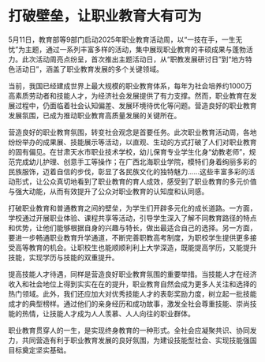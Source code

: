# 打破壁垒，让职业教育大有可为

5月11日，教育部等9部门启动2025年职业教育活动周，以“一技在手，一生无忧”为主题，通过一系列丰富多样的活动，集中展现职业教育的丰硕成果与蓬勃活力。此次活动周亮点纷呈，首次推出主题活动日，从“职教发展研讨日”到“地方特色活动日”，涵盖了职业教育发展的多个关键领域。

当前，我国已经建成世界上最大规模的职业教育体系，每年为社会培养约1000万高素质劳动者和技能人才，为经济社会发展提供了有力支撑。然而，职业教育在发展过程中，仍面临着社会认知偏差、发展环境待优化等问题。营造良好的职业教育发展氛围，已成为推动职业教育高质量发展的关键所在。

营造良好的职业教育氛围，转变社会观念是首要任务。此次职业教育活动周，各地纷纷举办的成果展、技能展示等活动，以直观、生动的方式打破了人们对职业教育的固有偏见。在甘肃天水市职业技术学校，幼儿保育专业学生化身“幼教老师”，规范完成幼儿护理、创意手工等操作；在广西北海职业学院，模特们身着绚丽多彩的民族服饰，迈着自信的步伐，彰显了各民族文化的独特魅力……这些丰富多彩的活动形式，让公众真切地看到了职业教育的育人成效，感受到了职业教育的多元价值与强大动能，从而有效提升了公众对职业教育的认知度和认同感。

打破职业教育和普通教育之间的壁垒，为学生们开辟多元化的成长道路。一方面，学校通过开展职业体验、课程共享等活动，引导学生深入了解不同教育路径的特点和优势，让他们能够根据自身的兴趣与特长，做出最适合自己的选择。另一方面，要进一步畅通职业教育升学通道，不断完善职教高考制度，为职校学生提供更多接受高等教育的机会。让职校生也能顺顺利利上大学深造，既能提高学历，又能提升技能，实现学历与技能的双重提升。

提高技能人才待遇，同样是营造良好职业教育氛围的重要举措。当技能人才在经济收入和社会地位上得到实实在在的提升，职业教育自然会成为更多人关注和选择的热门领域。此外，我们还应加大对优秀技能人才的表彰奖励力度，树立起一批技能成才的典型榜样。通过他们的亲身经历和成功故事，激发全社会尊重技能、崇尚技能的热情，让技能人才成为人人羡慕、人人向往的职业群体。

职业教育贯穿人的一生，是实现终身教育的一种形式。全社会应凝聚共识、协同发力，共同营造有利于职业教育发展的良好氛围，为建设技能型社会、实现技能强国目标奠定坚实基础。